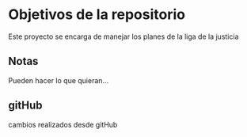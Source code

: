 # Objetivos de la repositorio

Este proyecto se encarga de manejar los planes de la liga de la justicia


## Notas
Pueden hacer lo que quieran...
## gitHub
cambios realizados desde gitHub
